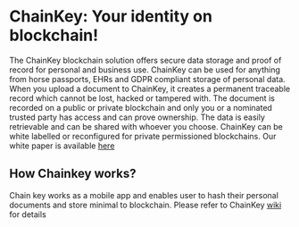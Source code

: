 # ChainKey: Your identity on blockchain!
The ChainKey blockchain solution offers secure data storage and proof of record for personal and business use. ChainKey can be used for anything from horse passports, EHRs and GDPR compliant storage of personal data. When you upload a document to ChainKey, it creates a permanent traceable record which cannot be lost, hacked or tampered with. The document is recorded on a public or private blockchain and only you or a nominated trusted party has access and can prove ownership. The data is easily retrievable and can be shared with whoever you choose. ChainKey can be white labelled or reconfigured for private permissioned blockchains.
Our white paper is available [here](https://docs.google.com/document/d/1qDkc8HgRII0tXEMjO4vINPavd7rhRn-_MIJ0k5BOsdc/edit?ts=5ca4bc70#)
## How Chainkey works?
Chain key works as a mobile app and enables user to hash their personal documents and store minimal to blockchain. Please refer to ChainKey [wiki](https://github.com/GrandeoLabs/chainkey/wiki) for details
